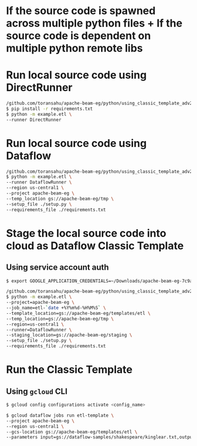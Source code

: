 # If the source code is spawned across multiple python files +  If the source code is dependent on multiple python remote libs

# Run local source code using DirectRunner

```bash
/github.com/toransahu/apache-beam-eg/python/using_classic_template_adv2
$ pip install -r requirements.txt
$ python -m example.etl \
--runner DirectRunner
```

# Run local source code using Dataflow

```bash
/github.com/toransahu/apache-beam-eg/python/using_classic_template_adv2
$ python -m example.etl \
--runner DataflowRunner \
--region us-central1 \
--project apache-beam-eg \
--temp_location gs://apache-beam-eg/tmp \
--setup_file ./setup.py \
--requirements_file ./requirements.txt
```

# Stage the local source code into cloud as Dataflow Classic Template

## Using service account auth

```bash
$ export GOOGLE_APPLICATION_CREDENTIALS=~/Downloads/apache-beam-eg-7c9aae5fbeb3.json

/github.com/toransahu/apache-beam-eg/python/using_classic_template_adv2
$ python -m example.etl \
--project=apache-beam-eg \
--job_name=etl-`date +%Y%m%d-%H%M%S` \
--template_location=gs://apache-beam-eg/templates/etl \
--temp_location=gs://apache-beam-eg/tmp \
--region=us-central1 \
--runner=DataflowRunner \
--staging_location=gs://apache-beam-eg/staging \
--setup_file ./setup.py \
--requirements_file ./requirements.txt
```

# Run the Classic Template

## Using `gcloud` CLI

```bash
$ gcloud config configurations activate <config_name>

$ gcloud dataflow jobs run etl-template \
--project apache-beam-eg \
--region us-central1 \
--gcs-location gs://apache-beam-eg/templates/etl \
--parameters input=gs://dataflow-samples/shakespeare/kinglear.txt,output=gs://apache-beam-eg/results/python/examples/using_classic_template_adv2/output
```
